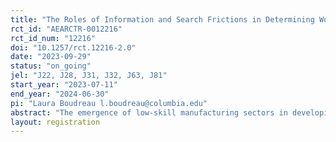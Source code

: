 ```yaml
---
title: "The Roles of Information and Search Frictions in Determining Working Conditions in Bangladesh’s Apparel Sector"
rct_id: "AEARCTR-0012216"
rct_id_num: "12216"
doi: "10.1257/rct.12216-2.0"
date: "2023-09-29"
status: "on_going"
jel: "J22, J28, J31, J32, J63, J81"
start_year: "2023-07-11"
end_year: "2024-06-30"
pi: "Laura Boudreau l.boudreau@columbia.edu"
abstract: "The emergence of low-skill manufacturing sectors in developing countries can provide economic benefits, especially for women, but working conditions are often difficult.  We propose a cluster RCT to experimentally investigate whether information and search frictions in Bangladesh’s labor market contribute to inefficient matching between garment workers and firms.  We will use data from a baseline household survey to measure working conditions and wages across garment factories in local labor markets. We will then provide this information on job characteristics, job openings, or both, and assess the impacts of these treatments on workers’ beliefs about working conditions (and wages) in garment factories nearby to their home, mobility, wages, and working conditions.   "
layout: registration
---
```


